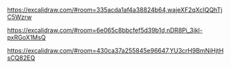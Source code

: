 https://excalidraw.com/#room=335acda1af4a38824b64,wajeXF2qXcIQQhTjC5Wzrw

https://excalidraw.com/#room=6e065c8bbcfef5d39b1d,nDR8Pi_3ikl-pxRGoX1MsQ

https://excalidraw.com/#room=430ca37a255845e96647,YU3crH9BmNiHjtHsCQ82EQ
